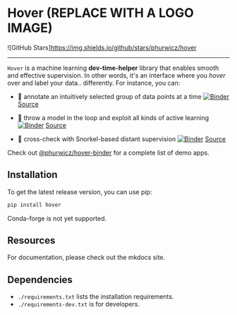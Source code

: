 # Hover (REPLACE WITH A LOGO IMAGE)

![GitHub Stars]https://img.shields.io/github/stars/phurwicz/hover

----

`Hover` is a machine learning **dev-time-helper** library that enables smooth and effective supervision. In other words, it's an interface where you _hover_ over and label your data.. differently. For instance, you can:

- :seedling: annotate an intuitively selected group of data points at a time [![Binder](https://mybinder.org/badge_logo.svg)](https://mybinder.org/v2/gh/phurwicz/hover-binder/master?urlpath=/proxy/5006/app-simple-annotator) [Source](https://github.com/phurwicz/hover-binder/app-simple-annotator/main.py)

- :ferris_wheel: throw a model in the loop and exploit all kinds of active learning [![Binder](https://mybinder.org/badge_logo.svg)](https://mybinder.org/v2/gh/phurwicz/hover-binder/master?urlpath=/proxy/5006/app-active-learning) [Source](https://github.com/phurwicz/hover-binder/app-active-learning/main.py)

- :whale: cross-check with Snorkel-based distant supervision [![Binder](https://mybinder.org/badge_logo.svg)](https://mybinder.org/v2/gh/phurwicz/hover-binder/master?urlpath=/proxy/5006/app-snorkel-explorer) [Source](https://github.com/phurwicz/hover-binder/app-snorkel-explorer/main.py)

Check out [@phurwicz/hover-binder](https://github.com/) for a complete list of demo apps.


## Installation

To get the latest release version, you can use pip:

```bash
pip install hover
```

Conda-forge is not yet supported.


## Resources

For documentation, please check out the mkdocs site.

## Dependencies

- `./requirements.txt` lists the installation requirements.
- `./requirements-dev.txt` is for developers.
